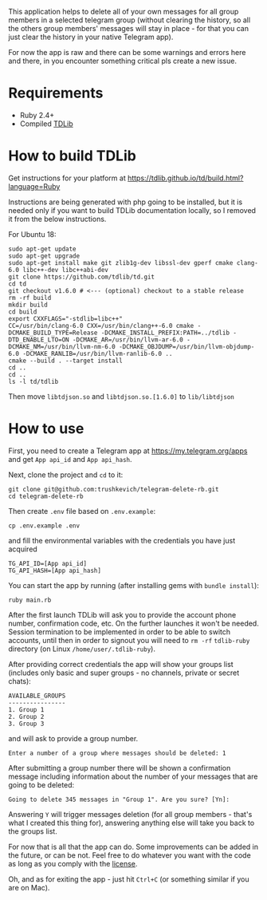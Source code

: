 This application helps to delete all of your own messages for all group members in a selected telegram group
(without clearing the history, so all the others group members' messages will stay in place -
for that you can just clear the history in your native Telegram app).

For now the app is raw and there can be some warnings and errors here and there, in you encounter
something critical pls create a new issue.

# Requirements

- Ruby 2.4+
- Compiled [TDLib](https://github.com/tdlib/td)

# How to build TDLib

Get instructions for your platform at https://tdlib.github.io/td/build.html?language=Ruby

Instructions are being generated with php going to be installed, but it is needed only if you
want to build TDLib documentation locally, so I removed it from the below instructions.

For Ubuntu 18:
```
sudo apt-get update
sudo apt-get upgrade
sudo apt-get install make git zlib1g-dev libssl-dev gperf cmake clang-6.0 libc++-dev libc++abi-dev
git clone https://github.com/tdlib/td.git
cd td
git checkout v1.6.0 # <--- (optional) checkout to a stable release
rm -rf build
mkdir build
cd build
export CXXFLAGS="-stdlib=libc++"
CC=/usr/bin/clang-6.0 CXX=/usr/bin/clang++-6.0 cmake -DCMAKE_BUILD_TYPE=Release -DCMAKE_INSTALL_PREFIX:PATH=../tdlib -DTD_ENABLE_LTO=ON -DCMAKE_AR=/usr/bin/llvm-ar-6.0 -DCMAKE_NM=/usr/bin/llvm-nm-6.0 -DCMAKE_OBJDUMP=/usr/bin/llvm-objdump-6.0 -DCMAKE_RANLIB=/usr/bin/llvm-ranlib-6.0 ..
cmake --build . --target install
cd ..
cd ..
ls -l td/tdlib
```
Then move `libtdjson.so` and `libtdjson.so.[1.6.0]` to `lib/libtdjson`

# How to use

First, you need to create a Telegram app at https://my.telegram.org/apps and get `App api_id` and `App api_hash`.

Next, clone the project and `cd` to it:
```
git clone git@github.com:trushkevich/telegram-delete-rb.git
cd telegram-delete-rb
```
Then create `.env` file based on `.env.example`:
```
cp .env.example .env
```
and fill the environmental variables with the credentials you have just acquired
```
TG_API_ID=[App api_id]
TG_API_HASH=[App api_hash]
```
You can start the app by running (after installing gems with `bundle install`):
```
ruby main.rb
```
After the first launch TDLib will ask you to provide the account phone number, confirmation code, etc.
On the further launches it won't be needed. Session termination to be implemented in order to be able
to switch accounts, until then in order to signout you will need to `rm -rf` `tdlib-ruby` directory
(on Linux `/home/user/.tdlib-ruby`).

After providing correct credentials the app will show your groups list (includes only basic and
super groups - no channels, private or secret chats):
```
AVAILABLE_GROUPS
----------------
1. Group 1
2. Group 2
3. Group 3
```
and will ask to provide a group number.
```
Enter a number of a group where messages should be deleted: 1
```
After submitting a group number there will be shown a confirmation message including information
about the number of your messages that are going to be deleted:
```
Going to delete 345 messages in "Group 1". Are you sure? [Yn]:
```
Answering `Y` will trigger messages deletion (for all group members - that's what I created this thing for),
answering anything else will take you back to the groups list.

For now that is all that the app can do. Some improvements can be added in the future, or can be not.
Feel free to do whatever you want with the code as long as you comply with the
[license](https://github.com/trushkevich/telegram-delete-rb/blob/master/LICENSE).

Oh, and as for exiting the app - just hit `Ctrl+C` (or something similar if you are on Mac).
